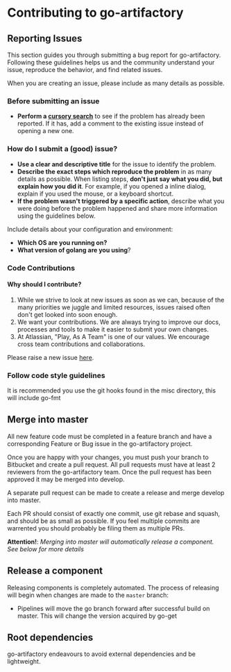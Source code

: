 # Contributing to go-artifactory

## Reporting Issues

This section guides you through submitting a bug report for go-artifactory. Following these guidelines helps us and the community understand your issue, reproduce the behavior, and find related issues.

When you are creating an issue, please include as many details as possible.

### Before submitting an issue

* **Perform a [cursory search][IssueTracker]** to see if the problem has already been reported. If it has, add a comment to the existing issue instead of opening a new one.

### How do I submit a (good) issue?

* **Use a clear and descriptive title** for the issue to identify the problem.
* **Describe the exact steps which reproduce the problem** in as many details as possible. When listing steps, **don't just say what you did, but explain how you did it**. For example, if you opened a inline dialog, explain if you used the mouse, or a keyboard shortcut.
* **If the problem wasn't triggered by a specific action**, describe what you were doing before the problem happened and share more information using the guidelines below.

Include details about your configuration and environment:

* **Which OS are you running on?**
* **What version of golang are you using**?

### Code Contributions

#### Why should I contribute?

1. While we strive to look at new issues as soon as we can, because of the many priorities we juggle and limited resources, issues raised often don't get looked into soon enough.
2. We want your contributions. We are always trying to improve our docs, processes and tools to make it easier to submit your own changes.
3. At Atlassian, "Play, As A Team" is one of our values. We encourage cross team contributions and collaborations.

Please raise a new issue [here][IssueTracker].

### Follow code style guidelines

It is recommended you use the git hooks found in the misc directory, this will include go-fmt

## Merge into master
All new feature code must be completed in a feature branch and have a corresponding Feature or Bug issue in the go-artifactory project.

Once you are happy with your changes, you must push your branch to Bitbucket and create a pull request. All pull requests must have at least 2 reviewers from the go-artifactory team. Once the pull request has been approved it may be merged into develop.

A separate pull request can be made to create a release and merge develop into master.

Each PR should consist of exactly one commit, use git rebase and squash, and should be as small as possible. If you feel multiple commits are warrented you should probably be filing them as multiple PRs.

**Attention!**: *Merging into master will automatically release a component. See below for more details*

## Release a component
Releasing components is completely automated. The process of releasing will begin when changes are made to the `master` branch:

* Pipelines will move the go branch forward after successful build on master. This will change the version acquired by go-get

## Root dependencies

go-artifactory endeavours to avoid external dependencies and be lightweight.

[IssueTracker]: https://github.com/rickardl/go-artifactory/issues
